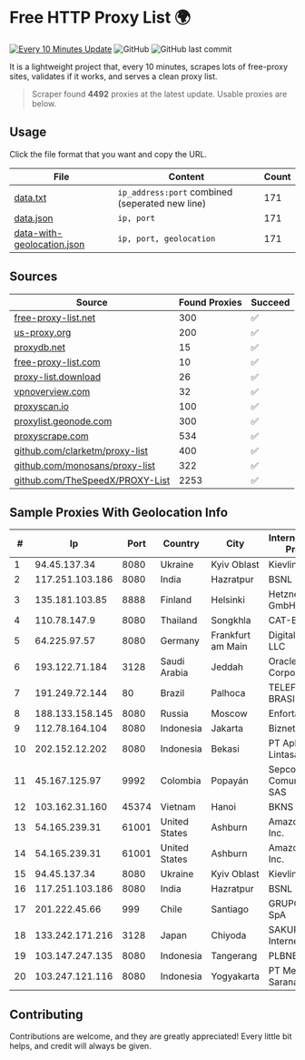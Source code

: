 
# Free HTTP Proxy List 🌍

[![Every 10 Minutes Update](https://github.com/mertguvencli/http-proxy-list/actions/workflows/main.yml/badge.svg?branch=main)](https://github.com/mertguvencli/http-proxy-list/actions/workflows/main.yml)
![GitHub](https://img.shields.io/github/license/mertguvencli/http-proxy-list)
![GitHub last commit](https://img.shields.io/github/last-commit/mertguvencli/http-proxy-list)

It is a lightweight project that, every 10 minutes, scrapes lots of free-proxy sites, validates if it works, and serves a clean proxy list.


> Scraper found **4492** proxies at the latest update. Usable proxies are below.

## Usage

Click the file format that you want and copy the URL.


|File|Content|Count|
|----|-------|-----|
|[data.txt](https://raw.githubusercontent.com/mertguvencli/http-proxy-list/main/proxy-list/data.txt)|`ip_address:port` combined (seperated new line)|171|
|[data.json](https://raw.githubusercontent.com/mertguvencli/http-proxy-list/main/proxy-list/data.json)|`ip, port`|171|
|[data-with-geolocation.json](https://raw.githubusercontent.com/mertguvencli/http-proxy-list/main/proxy-list/data-with-geolocation.json)|`ip, port, geolocation`|171|

## Sources

|Source|Found Proxies|Succeed|
|------|-------------|-------|
|[free-proxy-list.net](https://free-proxy-list.net)|300|✅|
|[us-proxy.org](https://www.us-proxy.org)|200|✅|
|[proxydb.net](http://proxydb.net)|15|✅|
|[free-proxy-list.com](https://free-proxy-list.com/?page=&port=&type%5B%5D=http&type%5B%5D=https&up_time=0&search=Search)|10|✅|
|[proxy-list.download](https://www.proxy-list.download/HTTP)|26|✅|
|[vpnoverview.com](https://vpnoverview.com/privacy/anonymous-browsing/free-proxy-servers)|32|✅|
|[proxyscan.io](https://www.proxyscan.io)|100|✅|
|[proxylist.geonode.com](https://proxylist.geonode.com/api/proxy-list?limit=300&page=1&sort_by=lastChecked&sort_type=desc&protocols=http,https)|300|✅|
|[proxyscrape.com](https://api.proxyscrape.com/v2/?request=displayproxies&protocol=http&timeout=10000&country=all&ssl=all&anonymity=all)|534|✅|
|[github.com/clarketm/proxy-list](https://raw.githubusercontent.com/clarketm/proxy-list/master/proxy-list-raw.txt)|400|✅|
|[github.com/monosans/proxy-list](https://raw.githubusercontent.com/monosans/proxy-list/main/proxies/http.txt)|322|✅|
|[github.com/TheSpeedX/PROXY-List](https://raw.githubusercontent.com/TheSpeedX/PROXY-List/master/http.txt)|2253|✅|


## Sample Proxies With Geolocation Info

|#|Ip|Port|Country|City|Internet Service Provider|
|-|--|----|-------|----|-------------------------|
|1|94.45.137.34|8080|Ukraine|Kyiv Oblast|Kievline LLC|
|2|117.251.103.186|8080|India|Hazratpur|BSNL Internet|
|3|135.181.103.85|8888|Finland|Helsinki|Hetzner Online GmbH|
|4|110.78.147.9|8080|Thailand|Songkhla|CAT-BB|
|5|64.225.97.57|8080|Germany|Frankfurt am Main|DigitalOcean, LLC|
|6|193.122.71.184|3128|Saudi Arabia|Jeddah|Oracle Corporation|
|7|191.249.72.144|80|Brazil|Palhoca|TELEFÔNICA BRASIL S.A|
|8|188.133.158.145|8080|Russia|Moscow|Enforta-MSK|
|9|112.78.164.104|8080|Indonesia|Jakarta|Biznet Networks|
|10|202.152.12.202|8080|Indonesia|Bekasi|PT Aplikanusa Lintasarta|
|11|45.167.125.97|9992|Colombia|Popayán|Sepcom Comunicaciones SAS|
|12|103.162.31.160|45374|Vietnam|Hanoi|BKNS|
|13|54.165.239.31|61001|United States|Ashburn|Amazon.com, Inc.|
|14|54.165.239.31|61001|United States|Ashburn|Amazon.com, Inc.|
|15|94.45.137.34|8080|Ukraine|Kyiv Oblast|Kievline LLC|
|16|117.251.103.186|8080|India|Hazratpur|BSNL Internet|
|17|201.222.45.66|999|Chile|Santiago|GRUPO ULLOA SpA|
|18|133.242.171.216|3128|Japan|Chiyoda|SAKURA Internet Inc.|
|19|103.147.247.135|8080|Indonesia|Tangerang|PLBNET|
|20|103.247.121.116|8080|Indonesia|Yogyakarta|PT Media Sarana Data|



## Contributing

Contributions are welcome, and they are greatly appreciated! Every
little bit helps, and credit will always be given.

